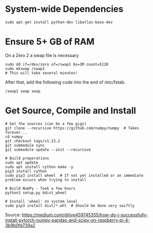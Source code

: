 # System-wide Dependencies

```
sudo apt-get install python-dev libatlas-base-dev
```


# Ensure 5+ GB of RAM

On a Zero 2 a swap file is necessary
```
sudo dd if=/dev/zero of=/swap1 bs=1M count=5120
sudo mkswap /swap1
# This will take several minutes!
```
After that, add the following code into the end of /etc/fstab.
```
/swap1 swap swap
```


# Get Source, Compile and Install

```
# Get the sources (can be a few gigs)
git clone --recursive https://github.com/numpy/numpy  # Takes forever...
cd numpy
git checkout tags/v1.23.2
git submodule sync
git submodule update --init --recursive

# Build preperations
sudo apt update
sudo apt install cython make -y
pip3 install cython
sudo pip3 install wheel  # If not yet installed or an immediate problem occurs when trying to install

# Build NumPy - Took a few hours
python3 setup.py bdist_wheel

# Install 'wheel' on system level
sudo pip3 install dist/*.whl  # Should be done very swiftly
```

Source:
https://medium.com/@live459745355/how-do-i-successfully-install-pytorch-numpy-pandas-and-scipy-on-raspberry-pi-4-3b9b0fd739a2



